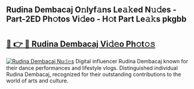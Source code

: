 ## Rudina Dembacaj O𝚗lyf𝚊ns Le𝚊𝚔ed N𝚞𝚍es - Part-2ED Ph𝚘tos Vi𝚍eo - H𝚘t Part Le𝚊𝚔s pkgbb

# <h2><a href="http://hf1k2f5.feru.top/?c=Rudina+Dembacaj">🔗 👉 🔴 Rudina Dembacaj Vi𝚍𝚎o Ph𝚘t𝚘𝚜</a></h2>

[![Rudina Dembacaj Nu𝚍𝚎s](https://i.imgur.com/0TWrTi3.gif)](http://hf1k2f5.feru.top/?c=Rudina+Dembacaj)
Digital influencer Rudina Dembacaj known for their dance performances and lifestyle vlogs. Distinguished individual Rudina Dembacaj, recognized for their outstanding contributions to the world of arts and culture. 
